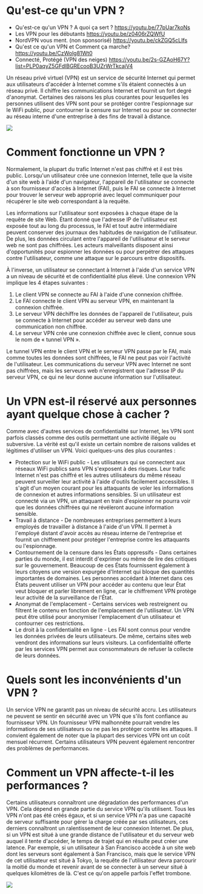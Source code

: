 # Qu'est-ce qu'un VPN ?

- Qu'est-ce qu'un VPN ? A quoi ça sert ? https://youtu.be/77pUar7koNs
- Les VPN pour les débutants https://youtu.be/z0406rZQWfU
- NordVPN vous ment. (non sponsorisé) https://youtu.be/ckZGQ5cLIfs
- Qu'est ce qu'un VPN et Comment ça marche? https://youtu.be/CzWolg81Wt0
- Connecté, Protégé (VPN des neiges) https://youtu.be/2s-GZAoH67Y?list=PLP0aqyZ5GFdlBGREcooB3UZrWrTkcajV4

Un réseau privé virtuel (VPN) est un service de sécurité Internet qui permet aux utilisateurs d'accéder à Internet comme s'ils étaient connectés à un réseau privé. Il chiffre les communications Internet et fournit un fort degré d'anonymat. Certaines des raisons les plus courantes pour lesquelles les personnes utilisent des VPN sont pour se protéger contre l'espionnage sur le WiFi public, pour contourner la censure sur Internet ou pour se connecter au réseau interne d'une entreprise à des fins de travail à distance.

![](https://cf-assets.www.cloudflare.com/slt3lc6tev37/5nXXvfNxU1a1KMyFKAT0aq/590660abd79e1ee5246b6a2c28e301e0/what-is-a-vpn.png)

# Comment fonctionne un VPN ?

Normalement, la plupart du trafic Internet n'est pas chiffré et il est très public. Lorsqu'un utilisateur crée une connexion Internet, telle que la visite d'un site web à l'aide d'un navigateur, l'appareil de l'utilisateur se connecte à son fournisseur d'accès à Internet (FAI), puis le FAI se connecte à Internet pour trouver le serveur web approprié avec lequel communiquer pour récupérer le site web correspondant à la requête.

Les informations sur l'utilisateur sont exposées à chaque étape de la requête de site Web. Étant donné que l'adresse IP de l'utilisateur est exposée tout au long du processus, le FAI et tout autre intermédiaire peuvent conserver des journaux des habitudes de navigation de l'utilisateur. De plus, les données circulant entre l'appareil de l'utilisateur et le serveur web ne sont pas chiffrées. Les acteurs malveillants disposent ainsi d'opportunités pour espionner les données ou pour perpétrer des attaques contre l'utilisateur, comme une attaque sur le parcours entre dispositifs.

À l'inverse, un utilisateur se connectant à Internet à l'aide d'un service VPN a un niveau de sécurité et de confidentialité plus élevé. Une connexion VPN implique les 4 étapes suivantes :

1. Le client VPN se connecte au FAI à l'aide d'une connexion chiffrée.
2. Le FAI connecte le client VPN au serveur VPN, en maintenant la connexion chiffrée.
3. Le serveur VPN déchiffre les données de l'appareil de l'utilisateur, puis se connecte à Internet pour accéder au serveur web dans une communication non chiffrée.
4. Le serveur VPN crée une connexion chiffrée avec le client, connue sous le nom de « tunnel VPN ».

Le tunnel VPN entre le client VPN et le serveur VPN passe par le FAI, mais comme toutes les données sont chiffrées, le FAI ne peut pas voir l'activité de l'utilisateur. Les communications du serveur VPN avec Internet ne sont pas chiffrées, mais les serveurs web n'enregistrent que l'adresse IP du serveur VPN, ce qui ne leur donne aucune information sur l'utilisateur.

# Un VPN est-il réservé aux personnes ayant quelque chose à cacher ?

Comme avec d'autres services de confidentialité sur Internet, les VPN sont parfois classés comme des outils permettant une activité illégale ou subversive. La vérité est qu'il existe un certain nombre de raisons valides et légitimes d'utiliser un VPN. Voici quelques-uns des plus courantes :

- Protection sur le WiFi public - Les utilisateurs qui se connectent aux réseaux WiFi publics sans VPN s'exposent à des risques. Leur trafic Internet n'est pas chiffré et les autres utilisateurs du même réseau peuvent surveiller leur activité à l'aide d'outils facilement accessibles. Il s'agit d'un moyen courant pour les attaquants de voler les informations de connexion et autres informations sensibles. Si un utilisateur est connecté via un VPN, un attaquant en train d'espionner ne pourra voir que les données chiffrées qui ne révéleront aucune information sensible.
- Travail à distance - De nombreuses entreprises permettent à leurs employés de travailler à distance à l'aide d'un VPN. Il permet à l'employé distant d'avoir accès au réseau interne de l'entreprise et fournit un chiffrement pour protéger l'entreprise contre les attaquants ou l'espionnage.
- Contournement de la censure dans les États oppressifs - Dans certaines parties du monde, il est interdit d'exprimer ou même de lire des critiques sur le gouvernement. Beaucoup de ces États fournissent également à leurs citoyens une version expurgée d'Internet qui bloque des quantités importantes de domaines. Les personnes accédant à Internet dans ces États peuvent utiliser un VPN pour accéder au contenu que leur État veut bloquer et parler librement en ligne, car le chiffrement VPN protège leur activité de la surveillance de l'État.
- Anonymat de l'emplacement - Certains services web restreignent ou filtrent le contenu en fonction de l'emplacement de l'utilisateur. Un VPN peut être utilisé pour anonymiser l'emplacement d'un utilisateur et contourner ces restrictions.
- Le droit à la confidentialité en ligne - Les FAI sont connus pour vendre les données privées de leurs utilisateurs. De même, certains sites web vendront des informations sur leurs visiteurs. La confidentialité offerte par les services VPN permet aux consommateurs de refuser la collecte de leurs données.

# Quels sont les inconvénients d'un VPN ?

Un service VPN ne garantit pas un niveau de sécurité accru. Les utilisateurs ne peuvent se sentir en sécurité avec un VPN que s'ils font confiance au fournisseur VPN. Un fournisseur VPN malhonnête pourrait vendre les informations de ses utilisateurs ou ne pas les protéger contre les attaques. Il convient également de noter que la plupart des services VPN ont un coût mensuel récurrent. Certains utilisateurs VPN peuvent également rencontrer des problèmes de performances.

# Comment un VPN affecte-t-il les performances ?

Certains utilisateurs connaîtront une dégradation des performances d'un VPN. Cela dépend en grande partie du service VPN qu'ils utilisent. Tous les VPN n'ont pas été créés égaux, et si un service VPN n'a pas une capacité de serveur suffisante pour gérer la charge créée par ses utilisateurs, ces derniers connaîtront un ralentissement de leur connexion Internet. De plus, si un VPN est situé à une grande distance de l'utilisateur et du serveur web auquel il tente d'accéder, le temps de trajet qui en résulte peut créer une latence. Par exemple, si un utilisateur à San Francisco accède à un site web dont les serveurs sont également à San Francisco, mais que le service VPN de cet utilisateur est situé à Tokyo, la requête de l'utilisateur devra parcourir la moitié du monde et revenir avant de se connecter à un serveur situé à quelques kilomètres de là. C'est ce qu'on appelle parfois l'effet trombone.

![](https://cf-assets.www.cloudflare.com/slt3lc6tev37/pOR90LwZQxBScwmziMQKW/ab93188ce65703748d3a64681de47889/trombone-effect-01.png)
